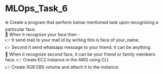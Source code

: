# MLOps_Task_6
❄️ Create a program that perform below mentioned task upon recognizing a particular face.   
📌 When it recognize your face then -  
👉 It send mail to your mail id by writing this is face of your_name.  
👉 Second it send whatsapp message to your friend, it can be anything.  
📌 When it recognize second  face, it can be your friend or family members face. 
👉 Create EC2 instance in the AWS using CLI.  
👉 Create 5GB EBS volume and attach it to the instance. 
